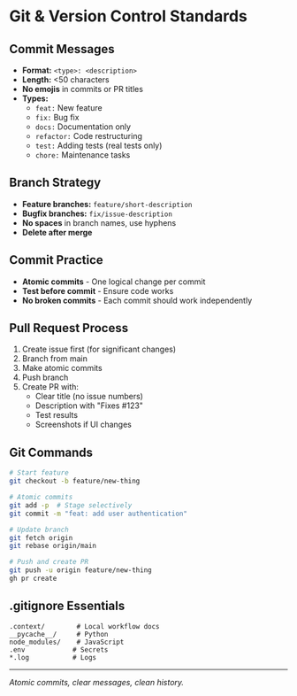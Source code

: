 # Git & Version Control Standards

## Commit Messages
- **Format:** `<type>: <description>`
- **Length:** <50 characters
- **No emojis** in commits or PR titles
- **Types:**
  - `feat:` New feature
  - `fix:` Bug fix
  - `docs:` Documentation only
  - `refactor:` Code restructuring
  - `test:` Adding tests (real tests only)
  - `chore:` Maintenance tasks

## Branch Strategy
- **Feature branches:** `feature/short-description`
- **Bugfix branches:** `fix/issue-description`
- **No spaces** in branch names, use hyphens
- **Delete after merge**

## Commit Practice
- **Atomic commits** - One logical change per commit
- **Test before commit** - Ensure code works
- **No broken commits** - Each commit should work independently

## Pull Request Process
1. Create issue first (for significant changes)
2. Branch from main
3. Make atomic commits
4. Push branch
5. Create PR with:
   - Clear title (no issue numbers)
   - Description with "Fixes #123"
   - Test results
   - Screenshots if UI changes

## Git Commands
```bash
# Start feature
git checkout -b feature/new-thing

# Atomic commits
git add -p  # Stage selectively
git commit -m "feat: add user authentication"

# Update branch
git fetch origin
git rebase origin/main

# Push and create PR
git push -u origin feature/new-thing
gh pr create
```

## .gitignore Essentials
```
.context/        # Local workflow docs
__pycache__/     # Python
node_modules/    # JavaScript
.env            # Secrets
*.log           # Logs
```

---
*Atomic commits, clear messages, clean history.*